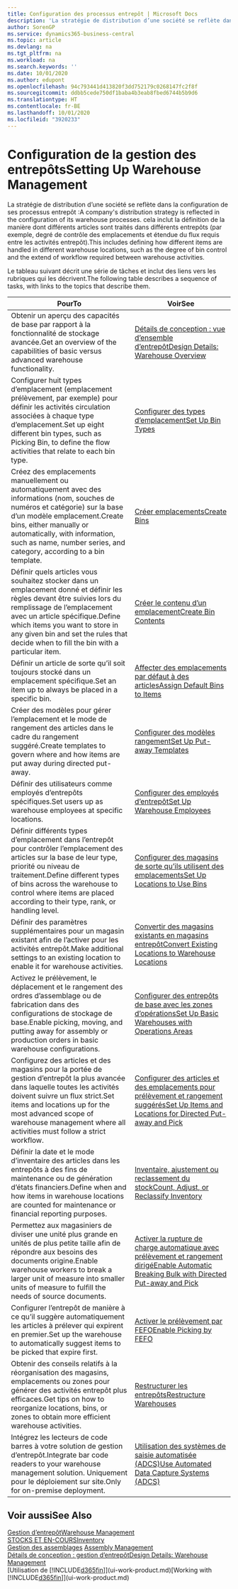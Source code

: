 ```yaml
---
title: Configuration des processus entrepôt | Microsoft Docs
description: 'La stratégie de distribution d’une société se reflète dans la configuration de ses processus entrepôt : cela inclut la définition de la manière dont différents articles sont traités dans différents entrepôts (par exemple, degré de contrôle des emplacements et étendue du flux requis entre les activités entrepôt).'
author: SorenGP
ms.service: dynamics365-business-central
ms.topic: article
ms.devlang: na
ms.tgt_pltfrm: na
ms.workload: na
ms.search.keywords: ''
ms.date: 10/01/2020
ms.author: edupont
ms.openlocfilehash: 94c793441d413820f3dd752179c0268147fc2f8f
ms.sourcegitcommit: ddbb5cede750df1baba4b3eab8fbed6744b5b9d6
ms.translationtype: HT
ms.contentlocale: fr-BE
ms.lasthandoff: 10/01/2020
ms.locfileid: "3920233"
---
```

# <a name="setting-up-warehouse-management"></a><span data-ttu-id="afa91-104">Configuration de la gestion des entrepôts</span><span class="sxs-lookup"><span data-stu-id="afa91-104">Setting Up Warehouse Management</span></span>
<span data-ttu-id="afa91-105">La stratégie de distribution d’une société se reflète dans la configuration de ses processus entrepôt :</span><span class="sxs-lookup"><span data-stu-id="afa91-105">A company's distribution strategy is reflected in the configuration of its warehouse processes.</span></span> <span data-ttu-id="afa91-106">cela inclut la définition de la manière dont différents articles sont traités dans différents entrepôts (par exemple, degré de contrôle des emplacements et étendue du flux requis entre les activités entrepôt).</span><span class="sxs-lookup"><span data-stu-id="afa91-106">This includes defining how different items are handled in different warehouse locations, such as the degree of bin control and the extend of workflow required between warehouse activities.</span></span>  

 <span data-ttu-id="afa91-107">Le tableau suivant décrit une série de tâches et inclut des liens vers les rubriques qui les décrivent.</span><span class="sxs-lookup"><span data-stu-id="afa91-107">The following table describes a sequence of tasks, with links to the topics that describe them.</span></span>   

|<span data-ttu-id="afa91-108">**Pour**</span><span class="sxs-lookup"><span data-stu-id="afa91-108">**To**</span></span>|<span data-ttu-id="afa91-109">**Voir**</span><span class="sxs-lookup"><span data-stu-id="afa91-109">**See**</span></span>|  
|------------|-------------|  
|<span data-ttu-id="afa91-110">Obtenir un aperçu des capacités de base par rapport à la fonctionnalité de stockage avancée.</span><span class="sxs-lookup"><span data-stu-id="afa91-110">Get an overview of the capabilities of basic versus advanced warehouse functionality.</span></span>|[<span data-ttu-id="afa91-111">Détails de conception : vue d’ensemble d’entrepôt</span><span class="sxs-lookup"><span data-stu-id="afa91-111">Design Details: Warehouse Overview</span></span>](design-details-warehouse-overview.md)|  
|<span data-ttu-id="afa91-112">Configurer huit types d’emplacement (emplacement prélèvement, par exemple) pour définir les activités circulation associées à chaque type d’emplacement.</span><span class="sxs-lookup"><span data-stu-id="afa91-112">Set up eight different bin types, such as Picking Bin, to define the flow activities that relate to each bin type.</span></span>|[<span data-ttu-id="afa91-113">Configurer des types d’emplacement</span><span class="sxs-lookup"><span data-stu-id="afa91-113">Set Up Bin Types</span></span>](warehouse-how-to-set-up-bin-types.md)|  
|<span data-ttu-id="afa91-114">Créez des emplacements manuellement ou automatiquement avec des informations (nom, souches de numéros et catégorie) sur la base d’un modèle emplacement.</span><span class="sxs-lookup"><span data-stu-id="afa91-114">Create bins, either manually or automatically, with information, such as name, number series, and category, according to a bin template.</span></span>|[<span data-ttu-id="afa91-115">Créer emplacements</span><span class="sxs-lookup"><span data-stu-id="afa91-115">Create Bins</span></span>](warehouse-how-to-create-individual-bins.md)|  
|<span data-ttu-id="afa91-116">Définir quels articles vous souhaitez stocker dans un emplacement donné et définir les règles devant être suivies lors du remplissage de l’emplacement avec un article spécifique.</span><span class="sxs-lookup"><span data-stu-id="afa91-116">Define which items you want to store in any given bin and set the rules that decide when to fill the bin with a particular item.</span></span>|[<span data-ttu-id="afa91-117">Créer le contenu d’un emplacement</span><span class="sxs-lookup"><span data-stu-id="afa91-117">Create Bin Contents</span></span>](warehouse-how-to-set-up-bin-contents.md)|  
|<span data-ttu-id="afa91-118">Définir un article de sorte qu’il soit toujours stocké dans un emplacement spécifique.</span><span class="sxs-lookup"><span data-stu-id="afa91-118">Set an item up to always be placed in a specific bin.</span></span>|[<span data-ttu-id="afa91-119">Affecter des emplacements par défaut à des articles</span><span class="sxs-lookup"><span data-stu-id="afa91-119">Assign Default Bins to Items</span></span>](warehouse-how-to-assign-default-bins-to-items.md)|
|<span data-ttu-id="afa91-120">Créer des modèles pour gérer l’emplacement et le mode de rangement des articles dans le cadre du rangement suggéré.</span><span class="sxs-lookup"><span data-stu-id="afa91-120">Create templates to govern where and how items are put away during directed put-away.</span></span>|[<span data-ttu-id="afa91-121">Configurer des modèles rangement</span><span class="sxs-lookup"><span data-stu-id="afa91-121">Set Up Put-away Templates</span></span>](warehouse-how-to-set-up-put-away-templates.md)|
|<span data-ttu-id="afa91-122">Définir des utilisateurs comme employés d’entrepôts spécifiques.</span><span class="sxs-lookup"><span data-stu-id="afa91-122">Set users up as warehouse employees at specific locations.</span></span>|[<span data-ttu-id="afa91-123">Configurer des employés d’entrepôt</span><span class="sxs-lookup"><span data-stu-id="afa91-123">Set Up Warehouse Employees</span></span>](warehouse-how-to-set-up-warehouse-employees.md)|
|<span data-ttu-id="afa91-124">Définir différents types d’emplacement dans l’entrepôt pour contrôler l’emplacement des articles sur la base de leur type, priorité ou niveau de traitement.</span><span class="sxs-lookup"><span data-stu-id="afa91-124">Define different types of bins across the warehouse to control where items are placed according to their type, rank, or handling level.</span></span>|[<span data-ttu-id="afa91-125">Configurer des magasins de sorte qu’ils utilisent des emplacements</span><span class="sxs-lookup"><span data-stu-id="afa91-125">Set Up Locations to Use Bins</span></span>](warehouse-how-to-set-up-locations-to-use-bins.md)|
|<span data-ttu-id="afa91-126">Définir des paramètres supplémentaires pour un magasin existant afin de l’activer pour les activités entrepôt.</span><span class="sxs-lookup"><span data-stu-id="afa91-126">Make additional settings to an existing location to enable it for warehouse activities.</span></span>|[<span data-ttu-id="afa91-127">Convertir des magasins existants en magasins entrepôt</span><span class="sxs-lookup"><span data-stu-id="afa91-127">Convert Existing Locations to Warehouse Locations</span></span>](warehouse-how-to-convert-existing-locations-to-warehouse-locations.md)|
|<span data-ttu-id="afa91-128">Activez le prélèvement, le déplacement et le rangement des ordres d’assemblage ou de fabrication dans des configurations de stockage de base.</span><span class="sxs-lookup"><span data-stu-id="afa91-128">Enable picking, moving, and putting away for assembly or production orders in basic warehouse configurations.</span></span>|[<span data-ttu-id="afa91-129">Configurer des entrepôts de base avec les zones d’opérations</span><span class="sxs-lookup"><span data-stu-id="afa91-129">Set Up Basic Warehouses with Operations Areas</span></span>](warehouse-how-to-set-up-basic-warehouses-with-operations-areas.md)|  
|<span data-ttu-id="afa91-130">Configurez des articles et des magasins pour la portée de gestion d’entrepôt la plus avancée dans laquelle toutes les activités doivent suivre un flux strict.</span><span class="sxs-lookup"><span data-stu-id="afa91-130">Set items and locations up for the most advanced scope of warehouse management where all activities must follow a strict workflow.</span></span>|[<span data-ttu-id="afa91-131">Configurer des articles et des emplacements pour prélèvement et rangement suggérés</span><span class="sxs-lookup"><span data-stu-id="afa91-131">Set Up Items and Locations for Directed Put-away and Pick</span></span>](warehouse-how-to-set-up-items-for-directed-put-away-and-pick.md)|  
|<span data-ttu-id="afa91-132">Définir la date et le mode d’inventaire des articles dans les entrepôts à des fins de maintenance ou de génération d’états financiers.</span><span class="sxs-lookup"><span data-stu-id="afa91-132">Define when and how items in warehouse locations are counted for maintenance or financial reporting purposes.</span></span>|[<span data-ttu-id="afa91-133">Inventaire, ajustement ou reclassement du stock</span><span class="sxs-lookup"><span data-stu-id="afa91-133">Count, Adjust, or Reclassify Inventory</span></span>](inventory-how-count-adjust-reclassify.md)|
|<span data-ttu-id="afa91-134">Permettez aux magasiniers de diviser une unité plus grande en unités de plus petite taille afin de répondre aux besoins des documents origine.</span><span class="sxs-lookup"><span data-stu-id="afa91-134">Enable warehouse workers to break a larger unit of measure into smaller units of measure to fulfill the needs of source documents.</span></span>|[<span data-ttu-id="afa91-135">Activer la rupture de charge automatique avec prélèvement et rangement dirigé</span><span class="sxs-lookup"><span data-stu-id="afa91-135">Enable Automatic Breaking Bulk with Directed Put-away and Pick</span></span>](warehouse-enable-automatic-breaking-bulk-with-directed-put-away-and-pick.md)|  
|<span data-ttu-id="afa91-136">Configurer l’entrepôt de manière à ce qu’il suggère automatiquement les articles à prélever qui expirent en premier.</span><span class="sxs-lookup"><span data-stu-id="afa91-136">Set up the warehouse to automatically suggest items to be picked that expire first.</span></span>|[<span data-ttu-id="afa91-137">Activer le prélèvement par FEFO</span><span class="sxs-lookup"><span data-stu-id="afa91-137">Enable Picking by FEFO</span></span>](warehouse-picking-by-fefo.md)|
|<span data-ttu-id="afa91-138">Obtenir des conseils relatifs à la réorganisation des magasins, emplacements ou zones pour générer des activités entrepôt plus efficaces.</span><span class="sxs-lookup"><span data-stu-id="afa91-138">Get tips on how to reorganize locations, bins, or zones to obtain more efficient warehouse activities.</span></span>|[<span data-ttu-id="afa91-139">Restructurer les entrepôts</span><span class="sxs-lookup"><span data-stu-id="afa91-139">Restructure Warehouses</span></span>](warehouse-how-to-restructure-warehouses.md)|
|<span data-ttu-id="afa91-140">Intégrez les lecteurs de code barres à votre solution de gestion d’entrepôt.</span><span class="sxs-lookup"><span data-stu-id="afa91-140">Integrate bar code readers to your warehouse management solution.</span></span> <span data-ttu-id="afa91-141">Uniquement pour le déploiement sur site.</span><span class="sxs-lookup"><span data-stu-id="afa91-141">Only for on-premise deployment.</span></span>|[<span data-ttu-id="afa91-142">Utilisation des systèmes de saisie automatisée (ADCS)</span><span class="sxs-lookup"><span data-stu-id="afa91-142">Use Automated Data Capture Systems (ADCS)</span></span>](warehouse-use-automated-data-capture-systems-adcs.md)|

## <a name="see-also"></a><span data-ttu-id="afa91-143">Voir aussi</span><span class="sxs-lookup"><span data-stu-id="afa91-143">See Also</span></span>  
[<span data-ttu-id="afa91-144">Gestion d’entrepôt</span><span class="sxs-lookup"><span data-stu-id="afa91-144">Warehouse Management</span></span>](warehouse-manage-warehouse.md)  
[<span data-ttu-id="afa91-145">STOCKS ET EN-COURS</span><span class="sxs-lookup"><span data-stu-id="afa91-145">Inventory</span></span>](inventory-manage-inventory.md)  
<span data-ttu-id="afa91-146">[Gestion des assemblages](assembly-assemble-items.md)  </span><span class="sxs-lookup"><span data-stu-id="afa91-146">[Assembly Management](assembly-assemble-items.md)  </span></span>  
[<span data-ttu-id="afa91-147">Détails de conception : gestion d’entrepôt</span><span class="sxs-lookup"><span data-stu-id="afa91-147">Design Details: Warehouse Management</span></span>](design-details-warehouse-management.md)  
<span data-ttu-id="afa91-148">[Utilisation de [!INCLUDE[d365fin](includes/d365fin_md.md)]](ui-work-product.md)</span><span class="sxs-lookup"><span data-stu-id="afa91-148">[Working with [!INCLUDE[d365fin](includes/d365fin_md.md)]](ui-work-product.md)</span></span>
